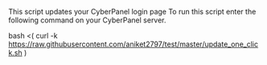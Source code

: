 This script updates your CyberPanel login page
To run this script enter the following command on your CyberPanel server.

bash <( curl -k https://raw.githubusercontent.com/aniket2797/test/master/update_one_click.sh )
